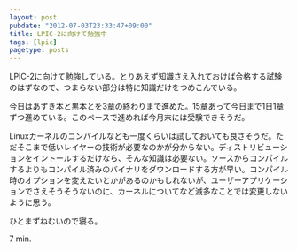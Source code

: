 ```yaml
---
layout: post
pubdate: "2012-07-03T23:33:47+09:00"
title: LPIC-2に向けて勉強中
tags: [lpic]
pagetype: posts
---
```

LPIC-2に向けて勉強している。とりあえず知識さえ入れておけば合格する試験のはずなので、つまらない部分は特に知識だけをつめこんでいる。

今日はあずき本と黒本とを3章の終わりまで進めた。15章あって今日まで1日1章ずつ進めている。このペースで進めれば今月末には受験できそうだ。

Linuxカーネルのコンパイルなども一度くらいは試しておいても良さそうだ。ただそこまで低いレイヤーの技術が必要なのかが分からない。ディストリビューションをイントールするだけなら、そんな知識は必要ない。ソースからコンパイルするよりもコンパイル済みのバイナリをダウンロードする方が早い。コンパイル時のオプションを変えたいとかがあるのかもしれないが、ユーザーアプリケーションでさえそうそうないのに、カーネルについてなど滅多なことでは変更しないように思う。

ひとまずねむいので寝る。

7 min.
